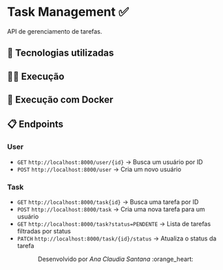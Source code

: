 # Task Management ✅
API de gerenciamento de tarefas.
## 🚀 Tecnologias utilizadas
## 🏃‍♂️ Execução
## 🐋 Execução com Docker
## 📋 Endpoints
 ### User  
  - `GET`  `http://localhost:8000/user/{id}` -> Busca um usuário por ID
  - `POST`  `http://localhost:8000/user` -> Cria um novo usuário
 ### Task
  - `GET`  `http://localhost:8000/task{id}` -> Busca uma tarefa por ID
  - `POST`  `http://localhost:8000/task` -> Cria uma nova tarefa para um usuário
  - `GET`  `http://localhost:8000/task?status=PENDENTE` -> Lista de tarefas filtradas por status
  - `PATCH`  `http://localhost:8000/task/{id}/status` -> Atualiza o status da tarefa

<p align="center">
Desenvolvido por <i>Ana Claudia Santana</i> :orange_heart:
</p>
